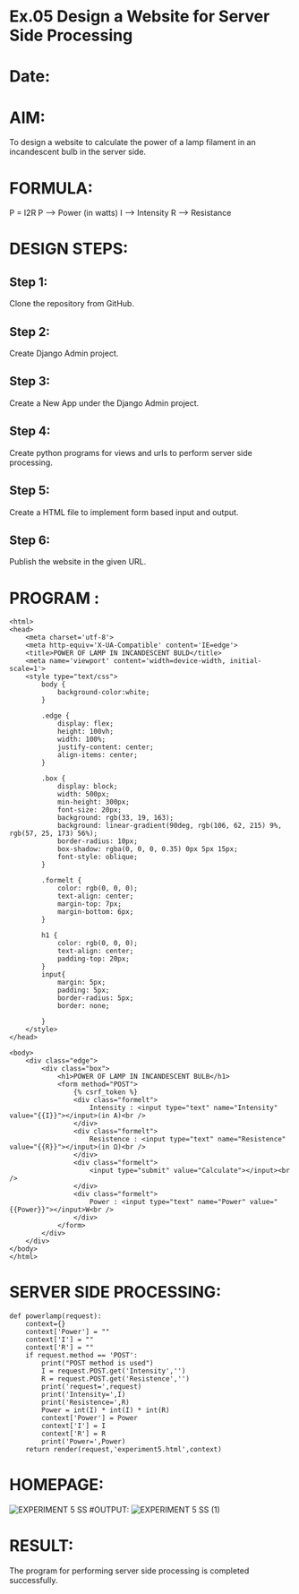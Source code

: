 # Ex.05 Design a Website for Server Side Processing
# Date:
# AIM:
To design a website to calculate the power of a lamp filament in an incandescent bulb in the server side.

# FORMULA:
P = I2R
P --> Power (in watts)
 I --> Intensity
 R --> Resistance

# DESIGN STEPS:
## Step 1:
Clone the repository from GitHub.

## Step 2:
Create Django Admin project.

## Step 3:
Create a New App under the Django Admin project.

## Step 4:
Create python programs for views and urls to perform server side processing.

## Step 5:
Create a HTML file to implement form based input and output.

## Step 6:
Publish the website in the given URL.

# PROGRAM :
```
<html>
<head>
    <meta charset='utf-8'>
    <meta http-equiv='X-UA-Compatible' content='IE=edge'>
    <title>POWER OF LAMP IN INCANDESCENT BULD</title>
    <meta name='viewport' content='width=device-width, initial-scale=1'>
    <style type="text/css">
        body {
            background-color:white;
        }

        .edge {
            display: flex;
            height: 100vh;
            width: 100%;    
            justify-content: center;
            align-items: center;
        }

        .box {
            display: block;
            width: 500px;
            min-height: 300px;
            font-size: 20px;
            background: rgb(33, 19, 163);
            background: linear-gradient(90deg, rgb(106, 62, 215) 9%, rgb(57, 25, 173) 56%);
            border-radius: 10px;
            box-shadow: rgba(0, 0, 0, 0.35) 0px 5px 15px;
            font-style: oblique;
        }

        .formelt {
            color: rgb(0, 0, 0);
            text-align: center;
            margin-top: 7px;
            margin-bottom: 6px;
        }

        h1 {
            color: rgb(0, 0, 0);
            text-align: center;
            padding-top: 20px;
        }
        input{
            margin: 5px;
            padding: 5px;
            border-radius: 5px;
            border: none;

        }
    </style>
</head>

<body>
    <div class="edge">
        <div class="box">
            <h1>POWER OF LAMP IN INCANDESCENT BULB</h1>
            <form method="POST">
                {% csrf_token %}
                <div class="formelt">
                    Intensity : <input type="text" name="Intensity" value="{{I}}"></input>(in A)<br />
                </div>
                <div class="formelt">
                    Resistence : <input type="text" name="Resistence" value="{{R}}"></input>(in Ω)<br />
                </div>
                <div class="formelt">
                    <input type="submit" value="Calculate"></input><br />
                </div>
                <div class="formelt">
                    Power : <input type="text" name="Power" value="{{Power}}"></input>W<br />
                </div>
            </form>
        </div>
    </div>
</body>
</html>
```
# SERVER SIDE PROCESSING:
```
def powerlamp(request):
    context={}
    context['Power'] = ""
    context['I'] = ""
    context['R'] = ""
    if request.method == 'POST':
        print("POST method is used")
        I = request.POST.get('Intensity','')
        R = request.POST.get('Resistence','')
        print('request=',request)
        print('Intensity=',I)
        print('Resistence=',R)
        Power = int(I) * int(I) * int(R)
        context['Power'] = Power
        context['I'] = I
        context['R'] = R
        print('Power=',Power)
    return render(request,'experiment5.html',context)
```
# HOMEPAGE:
![EXPERIMENT 5 SS](https://github.com/user-attachments/assets/6234bc18-bfef-490c-a3c4-31e27ccf68a9)
#OUTPUT:
![EXPERIMENT 5 SS (1)](https://github.com/user-attachments/assets/f054b184-2a9c-416e-ac71-b5413786a0ec)

# RESULT:
The program for performing server side processing is completed successfully.
